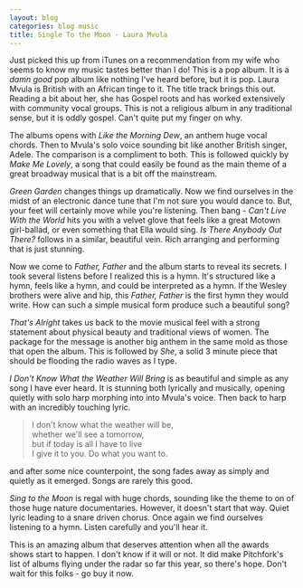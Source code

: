 ```yaml
---
layout: blog
categories: blog music
title: Single To the Moon - Laura Mvula
---
```

Just picked this up from iTunes on a recommendation from my wife who
seems to know my music tastes better than I do! This is a pop
album. It is a *damn good* pop album like nothing I've heard before, but
it is pop. Laura Mvula is British with an African tinge to it. The
title track brings this out. Reading a bit about her, she has Gospel
roots and has worked extensively with community vocal groups. This is
not a religious album in any traditional sense, but it is oddly
gospel. Can't quite put my finger on why.

The albums opens with *Like the Morning Dew*, an anthem huge vocal
chords. Then to Mvula's solo voice sounding bit like another British
singer, Adele. The comparison is a compliment to both. This is
followed quickly by *Make Me Lovely*, a song that could easily be found
as the main theme of a great broadway musical that is a bit off the
mainstream.

*Green Garden* changes things up dramatically. Now we find ourselves in
the midst of an electronic dance tune that I'm not sure you would
dance to. But, your feet will certainly move while you're
listening. Then bang - *Can't Live With the World* hits you with a
velvet glove that feels like a great Motown girl-ballad, or even
something that Ella would sing. *Is There Anybody Out There?* follows in
a similar, beautiful vein. Rich arranging and performing that is just
stunning.

Now we come to *Father, Father* and the album starts to reveal its
secrets. I took several listens before I realized this is a hymn. It's
structured like a hymn, feels like a hymn, and could be interpreted as
a hymn. If the Wesley brothers were alive and hip, this *Father, Father*
is the first hymn they would write. How can such a simple musical form
produce such a beautiful song?

*That's Alright* takes us back to the movie musical feel with a strong
statement about physical beauty and traditional views of women. The
package for the message is another big anthem in the same mold as
those that open the album. This is followed by *She*, a solid 3 minute
piece that should be flooding the radio waves as I type.

*I Don't Know What the Weather Will Bring* is as beautiful and simple as
any song I have ever heard. It is stunning both lyrically and
musically, opening quietly with solo harp morphing into into Mvula's
voice. Then back to harp with an incredibly touching lyric.

> I don't know what the weather will be,  
> whether we'll see a tomorrow,  
> but if today is all I have to live  
> I give it to you. Do what you want to.  

and after some nice counterpoint, the song fades away as simply and
quietly as it emerged. Songs are rarely this good.

*Sing to the Moon* is regal with huge chords, sounding like the theme to
on of those huge nature documentaries. However, it doesn't start that
way. Quiet lyric leading to a snare driven chorus. Once again we find
ourselves listening to a hymn. Listen carefully and you'll hear it.

This is an amazing album that deserves attention when all the awards
shows start to happen. I don't know if it will or not. It did make
Pitchfork's list of albums flying under the radar so far this year, so
there's hope. Don't wait for this folks - go buy it now.
